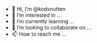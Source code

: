 - 👋 Hi, I’m @kodsnutten
- 👀 I’m interested in ...
- 🌱 I’m currently learning ...
- 💞️ I’m looking to collaborate on ...
- 📫 How to reach me ...

<!---
kodsnutten/kodsnutten is a ✨ special ✨ repository because its `README.md` (this file) appears on your GitHub profile.
You can click the Preview link to take a look at your changes.
--->
